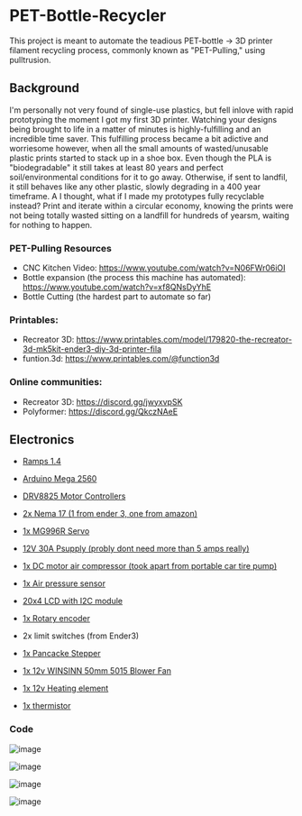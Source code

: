 # PET-Bottle-Recycler
This project is meant to automate the teadious PET-bottle -> 3D printer filament recycling process, commonly known as "PET-Pulling," using pulltrusion.

## Background 
I'm personally not very found of single-use plastics, but fell inlove with rapid prototyping the moment I got my first 3D printer. Watching your designs being brought to life in a matter of minutes is highly-fulfilling and an incredible time saver. This fulfilling process became a bit adictive and worriesome however, when all the small amounts of wasted/unusable plastic prints started to stack up in a shoe box. Even though the PLA is "biodegradable" it still takes at least 80 years and perfect soil/environmental conditions for it to go away. Otherwise, if sent to landfil, it still behaves like any other plastic, slowly degrading in a 400 year timeframe. 
A
I thought, what if I made my prototypes fully recyclable instead? 
Print and iterate within a circular economy, knowing the prints were not being totally wasted sitting on a landfill for hundreds of yearsm, waiting for nothing to happen.

### PET-Pulling Resources 
- CNC Kitchen Video: https://www.youtube.com/watch?v=N06FWr06iOI
- Bottle expansion (the process this machine has automated): https://www.youtube.com/watch?v=xf8QNsDyYhE
- Bottle Cutting (the hardest part to automate so far)
### Printables: 
- Recreator 3D: https://www.printables.com/model/179820-the-recreator-3d-mk5kit-ender3-diy-3d-printer-fila
- funtion.3d: https://www.printables.com/@function3d

### Online communities:
- Recreator 3D: https://discord.gg/jwyxvpSK
- Polyformer: https://discord.gg/QkczNAeE

## Electronics
- [Ramps 1.4](https://www.amazon.com/dp/B06XZ46PDJ?ref=ppx_yo2ov_dt_b_fed_asin_title)
- [Arduino Mega 2560](https://www.amazon.com/dp/B01H4ZLZLQ?ref=ppx_yo2ov_dt_b_fed_asin_title&th=1)
- [DRV8825 Motor Controllers](https://a.co/d/f2ghQG8)

- [2x Nema 17 (1 from ender 3, one from amazon)](https://a.co/d/fNGfjUE)
- [1x MG996R Servo](https://www.amazon.com/dp/B0BYD9M1P3?ref=ppx_yo2ov_dt_b_fed_asin_title&th=1)
- [12V 30A Psupply (probly dont need more than 5 amps really)](https://a.co/d/8u2QN4w)
- [1x DC motor air compressor (took apart from portable car tire pump)](https://www.amazon.com/gp/product/B0CYZG5MW8/ref=ppx_yo_dt_b_search_asin_title?ie=UTF8&psc=1)
- [1x Air pressure sensor](https://www.amazon.com/dp/B08DG8Q18H?ref=ppx_yo2ov_dt_b_fed_asin_title)

- [20x4 LCD with I2C module](https://www.amazon.com/dp/B0BXKKBZND?ref=ppx_yo2ov_dt_b_fed_asin_title)
- [1x Rotary encoder](https://www.amazon.com/dp/B07F26CT6B?ref=ppx_yo2ov_dt_b_fed_asin_title)
- 2x limit switches (from Ender3) 
- [1x Pancacke Stepper](https://www.amazon.com/dp/B0B93PNYCP?ref=ppx_yo2ov_dt_b_fed_asin_title&th=1)
- [1x 12v WINSINN 50mm 5015 Blower Fan](https://www.amazon.com/gp/product/B079BMX2S6/ref=ppx_yo_dt_b_search_asin_title?ie=UTF8&th=1)
- [1x 12v Heating element](https://www.amazon.com/gp/product/B07YFBRKZ4/ref=ppx_yo_dt_b_search_asin_title?ie=UTF8&psc=1)
- [1x thermistor](https://a.co/d/8IGVhMa)


### Code

![image](https://github.com/user-attachments/assets/6c8c6a1f-3834-42d0-b46f-9de8d0ae8431)

![image](https://github.com/user-attachments/assets/6f958cd6-d4ad-4a85-b3c5-b9d49d7c2cd4)

![image](https://github.com/user-attachments/assets/d2438c79-360a-4039-8ee3-c3c59162be0f)

![image](https://github.com/user-attachments/assets/418dd546-9938-40d5-bde0-82aaaecf22d5)







